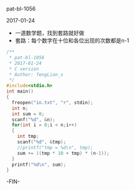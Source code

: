 pat-bl-1056

2017-01-24

- 一道数学题，找到套路就好做
- 套路：每个数字在十位和各位出现的次数都是n-1

```c
/**
 * pat-bl-1056
 * 2017-01-24
 * C version
 * Author: fengLian_s
 */
#include<stdio.h>
int main()
{
  freopen("in.txt", "r", stdin);
  int n;
  int sum = 0;
  scanf("%d", &n);
  for(int i = 0;i < n;i++)
  {
    int tmp;
    scanf("%d", &tmp);
    //printf("tmp = %d\n", tmp);
    sum += ((tmp * 10 + tmp) * (n-1));
  }
  printf("%d\n", sum);
}
```
-FIN-

